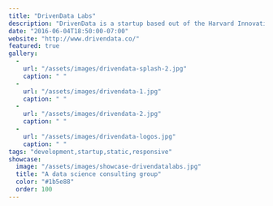 ```yaml
---
title: "DrivenData Labs"
description: "DrivenData is a startup based out of the Harvard Innovation Lab that seeks to create social impact through crowdsourced data analysis competitions. I started working with DrivenData on a redesign of their competition platform. I've since worked with them on a number of projects, and recently created a new landing page for their consulting services."
date: "2016-06-04T18:50:00-07:00"
website: "http://www.drivendata.co/"
featured: true
gallery:
  -
    url: "/assets/images/drivendata-splash-2.jpg"
    caption: " "
  -
    url: "/assets/images/drivendata-1.jpg"
    caption: " "
  -
    url: "/assets/images/drivendata-2.jpg"
    caption: " "
  -
    url: "/assets/images/drivendata-logos.jpg"
    caption: " "
tags: "development,startup,static,responsive"
showcase:
  image: "/assets/images/showcase-drivendatalabs.jpg"
  title: "A data science consulting group"
  color: "#1b5e88"
  order: 100
---
```

